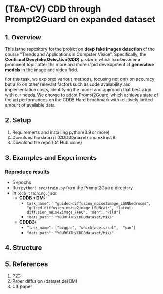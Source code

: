 # (T&A-CV) CDD through Prompt2Guard on expanded dataset

## 1. Overview
This is the repository for the project on **deep fake images detection** of the course "Trends and Applications in Computer Vision".
Specifically, the **Continual Deepfake Detection(CDD)** problem which has become a prominent topic after the more and more rapid development of **generative models** in the image and video field. 

For this task, we explored various methods, focusing not only on accuracy but also on other relevant factors such as code availability and implementation costs, identifying the model and approach that best align with our needs. 
We choose to adopt [Prompt2Guard](https://github.com/laitifranz/Prompt2Guard), which achieves state of the art performances on the CDDB Hard benchmark with relatively limited amount of available data. 

## 2. Setup
1. Requirements and installing python(3.9 or more)
2. Download the dataset (CDDBDataset) and extract it 
3. Download the repo (Git Hub clone)

## 3. Examples and Experiments
### Reproduce results
- 5 epochs
- Run `python3 src/train.py` from the Prompt2Guard directory
- In `cddb_training.json`:
  - **CDDB + DM:** 
    - `task_name": ["guided-diffusion_noise2image_LSUNbedrooms",  "guided-diffusion_noise2image_LSUNcats", "latent-diffusion_noise2image_FFHQ", "san", "wild"]`
    - `"data_path": "YOURPATH/CDDBdataset/Mix/"`
  - **CDDB3:**
    - `"task_name": ["biggan", "whichfaceisreal",  "san"]`
    - `"data_path": "YOURPATH/CDDBdataset/Mix/"`

## 4. Structure

## 5. References
1. P2G
2. Paper diffusion (dataset dei DM)
3. CIL paper 
